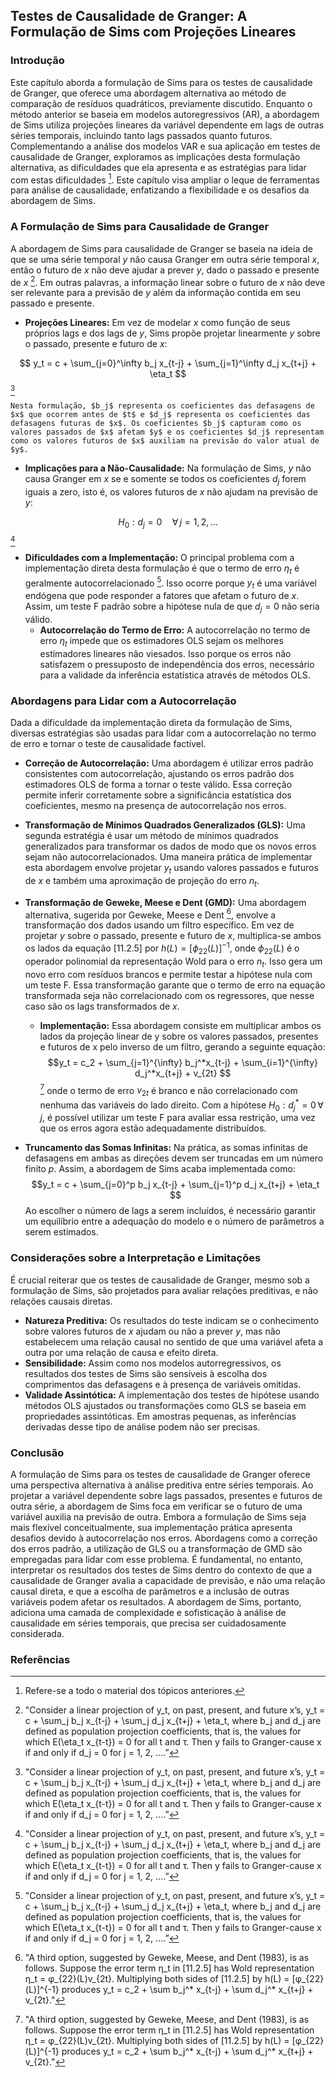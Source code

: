 ## Testes de Causalidade de Granger: A Formulação de Sims com Projeções Lineares

### Introdução

Este capítulo aborda a formulação de Sims para os testes de causalidade de Granger, que oferece uma abordagem alternativa ao método de comparação de resíduos quadráticos, previamente discutido.  Enquanto o método anterior se baseia em modelos autoregressivos (AR), a abordagem de Sims utiliza projeções lineares da variável dependente em lags de outras séries temporais, incluindo tanto lags passados quanto futuros.  Complementando a análise dos modelos VAR e sua aplicação em testes de causalidade de Granger, exploramos as implicações desta formulação alternativa, as dificuldades que ela apresenta e as estratégias para lidar com estas dificuldades [^SECTION_PLACEHOLDER].  Este capítulo visa ampliar o leque de ferramentas para análise de causalidade, enfatizando a flexibilidade e os desafios da abordagem de Sims.

### A Formulação de Sims para Causalidade de Granger

A abordagem de Sims para causalidade de Granger se baseia na ideia de que se uma série temporal $y$ não causa Granger em outra série temporal $x$, então o futuro de $x$ não deve ajudar a prever $y$, dado o passado e presente de $x$ [^11.2.5]. Em outras palavras, a informação linear sobre o futuro de $x$ não deve ser relevante para a previsão de $y$ além da informação contida em seu passado e presente.

*   **Projeções Lineares:** Em vez de modelar $x$ como função de seus próprios lags e dos lags de $y$, Sims propõe projetar linearmente $y$ sobre o passado, presente e futuro de $x$:

$$ y_t = c + \sum_{j=0}^\infty b_j x_{t-j} + \sum_{j=1}^\infty d_j x_{t+j} + \eta_t $$ [^11.2.5]

    Nesta formulação, $b_j$ representa os coeficientes das defasagens de $x$ que ocorrem antes de $t$ e $d_j$ representa os coeficientes das defasagens futuras de $x$. Os coeficientes $b_j$ capturam como os valores passados de $x$ afetam $y$ e os coeficientes $d_j$ representam como os valores futuros de $x$ auxiliam na previsão do valor atual de $y$.
*   **Implicações para a Não-Causalidade:** Na formulação de Sims, $y$ não causa Granger em $x$ se e somente se todos os coeficientes $d_j$ forem iguais a zero, isto é, os valores futuros de $x$ não ajudam na previsão de $y$:

$$H_0: d_j = 0 \quad \forall \, j = 1, 2, \ldots$$ [^11.2.5]

*   **Dificuldades com a Implementação:** O principal problema com a implementação direta desta formulação é que o termo de erro $\eta_t$ é geralmente autocorrelacionado [^11.2.5]. Isso ocorre porque $y_t$  é uma variável endógena que pode responder a fatores que afetam o futuro de $x$.  Assim, um teste F padrão sobre a hipótese nula de que $d_j = 0$ não seria válido.
    *   **Autocorrelação do Termo de Erro:** A autocorrelação no termo de erro $\eta_t$ impede que os estimadores OLS sejam os melhores estimadores lineares não viesados. Isso porque os erros não satisfazem o pressuposto de independência dos erros, necessário para a validade da inferência estatística através de métodos OLS.

### Abordagens para Lidar com a Autocorrelação

Dada a dificuldade da implementação direta da formulação de Sims, diversas estratégias são usadas para lidar com a autocorrelação no termo de erro e tornar o teste de causalidade factível.

*  **Correção de Autocorrelação:** Uma abordagem é utilizar erros padrão consistentes com autocorrelação, ajustando os erros padrão dos estimadores OLS de forma a tornar o teste válido. Essa correção permite inferir corretamente sobre a significância estatística dos coeficientes, mesmo na presença de autocorrelação nos erros.

*  **Transformação de Mínimos Quadrados Generalizados (GLS):** Uma segunda estratégia é usar um método de mínimos quadrados generalizados para transformar os dados de modo que os novos erros sejam não autocorrelacionados. Uma maneira prática de implementar esta abordagem envolve projetar $y_t$ usando valores passados e futuros de $x$ e também uma aproximação de projeção do erro $n_t$.

*  **Transformação de Geweke, Meese e Dent (GMD):**  Uma abordagem alternativa, sugerida por Geweke, Meese e Dent [^11.2.11], envolve a transformação dos dados usando um filtro específico.  Em vez de projetar $y$ sobre o passado, presente e futuro de $x$,  multiplica-se ambos os lados da equação [11.2.5] por $h(L) = [\phi_{22}(L)]^{-1}$, onde $\phi_{22}(L)$ é o operador polinomial da representação Wold para o erro $n_t$.  Isso gera um novo erro com resíduos brancos e permite testar a hipótese nula com um teste F. Essa transformação garante que o termo de erro na equação transformada seja não correlacionado com os regressores, que nesse caso são os lags transformados de $x$.
    *  **Implementação:** Essa abordagem consiste em multiplicar ambos os lados da projeção linear de y sobre os valores passados, presentes e futuros de x pelo inverso de um filtro, gerando a seguinte equação:
        $$y_t = c_2 + \sum_{j=1}^{\infty} b_j^*x_{t-j} + \sum_{i=1}^{\infty} d_j^*x_{t+j} + v_{2t} $$ [^11.2.11]
        onde o termo de erro $v_{2t}$ é branco e não correlacionado com nenhuma das variáveis do lado direito. Com a hipótese $H_0: d_j^* = 0 \, \forall \, j$, é possível utilizar um teste F para avaliar essa restrição, uma vez que os erros agora estão adequadamente distribuídos.
        
*   **Truncamento das Somas Infinitas:** Na prática, as somas infinitas de defasagens em ambas as direções devem ser truncadas em um número finito $p$. Assim, a abordagem de Sims acaba implementada como:
    $$y_t = c + \sum_{j=0}^p b_j x_{t-j} + \sum_{j=1}^p d_j x_{t+j} + \eta_t $$
    Ao escolher o número de lags a serem incluídos, é necessário garantir um equilíbrio entre a adequação do modelo e o número de parâmetros a serem estimados.

### Considerações sobre a Interpretação e Limitações

É crucial reiterar que os testes de causalidade de Granger, mesmo sob a formulação de Sims, são projetados para avaliar relações preditivas, e não relações causais diretas.

*   **Natureza Preditiva:** Os resultados do teste indicam se o conhecimento sobre valores futuros de $x$ ajudam ou não a prever $y$, mas não estabelecem uma relação causal no sentido de que uma variável afeta a outra por uma relação de causa e efeito direta.
*   **Sensibilidade:**  Assim como nos modelos autorregressivos, os resultados dos testes de Sims são sensíveis à escolha dos comprimentos das defasagens e à presença de variáveis omitidas.
*   **Validade Assintótica:**  A implementação dos testes de hipótese usando métodos OLS ajustados ou transformações como GLS se baseia em propriedades assintóticas. Em amostras pequenas, as inferências derivadas desse tipo de análise podem não ser precisas.

### Conclusão

A formulação de Sims para os testes de causalidade de Granger oferece uma perspectiva alternativa à análise preditiva entre séries temporais. Ao projetar a variável dependente sobre lags passados, presentes e futuros de outra série, a abordagem de Sims foca em verificar se o futuro de uma variável auxilia na previsão de outra. Embora a formulação de Sims seja mais flexível conceitualmente, sua implementação prática apresenta desafios devido à autocorrelação nos erros. Abordagens como a correção dos erros padrão, a utilização de GLS ou a transformação de GMD são empregadas para lidar com esse problema. É fundamental, no entanto, interpretar os resultados dos testes de Sims dentro do contexto de que a causalidade de Granger avalia a capacidade de previsão, e não uma relação causal direta, e que a escolha de parâmetros e a inclusão de outras variáveis podem afetar os resultados. A abordagem de Sims, portanto, adiciona uma camada de complexidade e sofisticação à análise de causalidade em séries temporais, que precisa ser cuidadosamente considerada.

### Referências
[^SECTION_PLACEHOLDER]: Refere-se a todo o material dos tópicos anteriores.
[^11.2.5]: "Consider a linear projection of y_t, on past, present, and future x’s, y_t = c + \sum_j b_j x_{t-j} + \sum_j d_j x_{t+j} + \eta_t, where b_j and d_j are defined as population projection coefficients, that is, the values for which E(\eta_t x_{t-t}) = 0 for all t and τ. Then y fails to Granger-cause x if and only if d_j = 0 for j = 1, 2, ....”
[^11.2.11]: "A third option, suggested by Geweke, Meese, and Dent (1983), is as follows. Suppose the error term η_t in [11.2.5] has Wold representation η_t = φ_{22}(L)v_{2t}. Multiplying both sides of [11.2.5] by h(L) = [φ_{22}(L)]^{-1} produces y_t = c_2 + \sum b_j^* x_{t-j} + \sum d_j^* x_{t+j} + v_{2t}."
<!-- END -->
